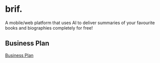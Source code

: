 # brif.

A mobile/web platform that uses AI to deliver summaries of your favourite books and biographies completely for free!

## Business Plan
[Business Plan](./BusinessPlan.md)